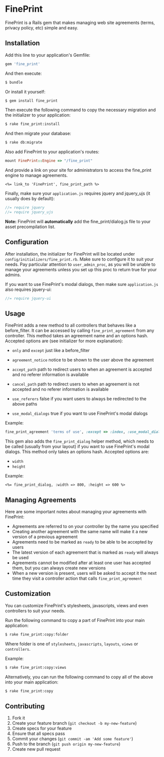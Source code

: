 # FinePrint

FinePrint is a Rails gem that makes managing web site agreements (terms, privacy policy, etc) simple and easy.

## Installation

Add this line to your application's Gemfile:

```rb
gem 'fine_print'
```

And then execute:

```sh
$ bundle
```

Or install it yourself:

```sh
$ gem install fine_print
```

Then execute the following command to copy the necessary migration and the initializer to your application:

```sh
$ rake fine_print:install
```

And then migrate your database:

```sh
$ rake db:migrate
```

Also add FinePrint to your application's routes:

```rb
mount FinePrint::Engine => "/fine_print"
```

And provide a link on your site for administrators to access the fine_print engine to manage agreements.

```erb
<%= link_to 'FinePrint', fine_print_path %>
```

Finally, make sure your `application.js` requires jquery and jquery_ujs (it usually does by default):

```js
//= require jquery
//= require jquery_ujs
```

**Note:** FinePrint will **automatically** add the fine_print/dialog.js file to your asset precompilation list.

## Configuration

After installation, the initializer for FinePrint will be located under `config/initializers/fine_print.rb`.
Make sure to configure it to suit your needs.
Pay particular attention to `user_admin_proc`, as you will be unable to manage your agreements unless you set up this proc to return true for your admins.

If you want to use FinePrint's modal dialogs, then make sure `application.js` also requires jquery-ui:

```js
//= require jquery-ui
```

## Usage

FinePrint adds a new method to all controllers that behaves like a before_filter.
It can be accessed by calling `fine_print_agreement` from any controller.
This method takes an agreement name and an options hash.
Accepted options are (see initializer for more explanation):

- `only` and `except` just like a before_filter

- `agreement_notice` notice to be shown to the user above the agreement

- `accept_path` path to redirect users to when an agreement is accepted and no referer information is available
- `cancel_path` path to redirect users to when an agreement is not accepted and no referer information is available
- `use_referers` false if you want users to always be redirected to the above paths

- `use_modal_dialogs` true if you want to use FinePrint's modal dialogs

Example:

```rb
fine_print_agreement 'terms of use', :except => :index, :use_modal_dialogs => true
```

This gem also adds the `fine_print_dialog` helper method, which needs to be called (usually from your layout) if you want to use FinePrint's modal dialogs.
This method only takes an options hash. Accepted options are:

- `width`
- `height`

Example:

```erb
<%= fine_print_dialog, :width => 800, :height => 600 %>
```

## Managing Agreements

Here are some important notes about managing your agreements with FinePrint:

- Agreements are referred to on your controller by the name you specified
- Creating another agreement with the same name will make it a new version of a previous agreement
- Agreements need to be marked as `ready` to be able to be accepted by users
- The latest version of each agreement that is marked as `ready` will always be used
- Agreements cannot be modified after at least one user has accepted them, but you can always create new versions
- When a new version is present, users will be asked to accept it the next time they visit a controller action that calls `fine_print_agreement`

## Customization

You can customize FinePrint's stylesheets, javascripts, views and even controllers to suit your needs.

Run the following command to copy a part of FinePrint into your main application:

```sh
$ rake fine_print:copy:folder
```

Where folder is one of `stylesheets`, `javascripts`, `layouts`, `views` or `controllers`.

Example:

```sh
$ rake fine_print:copy:views
```

Alternatively, you can run the following command to copy all of the above into your main application:

```sh
$ rake fine_print:copy
```

## Contributing

1. Fork it
2. Create your feature branch (`git checkout -b my-new-feature`)
3. Create specs for your feature
4. Ensure that all specs pass
5. Commit your changes (`git commit -am 'Add some feature'`)
6. Push to the branch (`git push origin my-new-feature`)
7. Create new pull request
